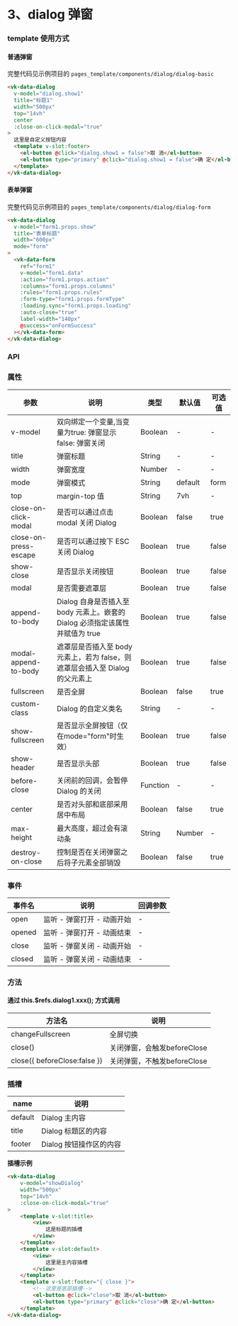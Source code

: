 # 3、dialog 弹窗

### template 使用方式

#### 普通弹窗 

完整代码见示例项目的 `pages_template/components/dialog/dialog-basic`
```html
<vk-data-dialog
  v-model="dialog.show1"
  title="标题1"
  width="500px"
  top="14vh"
  center
  :close-on-click-modal="true"
>
  这里是自定义按钮内容
  <template v-slot:footer>
    <el-button @click="dialog.show1 = false">取 消</el-button>
    <el-button type="primary" @click="dialog.show1 = false">确 定</el-button>
  </template>
</vk-data-dialog>
```

#### 表单弹窗

完整代码见示例项目的 `pages_template/components/dialog/dialog-form`
```html
<vk-data-dialog
  v-model="form1.props.show"
  title="表单标题"
  width="600px"
  mode="form"
>
  <vk-data-form
    ref="form1"
    v-model="form1.data"
    :action="form1.props.action"
    :columns="form1.props.columns"
    :rules="form1.props.rules"
    :form-type="form1.props.formType"
    :loading.sync="form1.props.loading"
    :auto-close="true"
    label-width="140px"
    @success="onFormSuccess"
  ></vk-data-form>
</vk-data-dialog>
```
### API

### 属性

| 参数             | 说明                           | 类型    | 默认值  | 可选值 |
|------------------|-------------------------------|---------|--------|-------|
| v-model            | 双向绑定一个变量,当变量为true: 弹窗显示 false: 弹窗关闭 | Boolean  | - | -  |
| title          | 弹窗标题 | String  | - | - |
| width          | 弹窗宽度  | Number|  - | - |
| mode      | 弹窗模式 | String  | default | form  |
| top          | margin-top 值 | String  | 7vh | - |
| close-on-click-modal          | 是否可以通过点击 modal 关闭 Dialog  | Boolean  | false | true  |
| close-on-press-escape          | 是否可以通过按下 ESC 关闭 Dialog  | Boolean  | true | false  |
| show-close          | 是否显示关闭按钮  | Boolean  | true | false  |
| modal          | 是否需要遮罩层  | Boolean  | true | false  |
| append-to-body          | Dialog 自身是否插入至 body 元素上。嵌套的 Dialog 必须指定该属性并赋值为 true  | Boolean  | true | false  |
| modal-append-to-body         | 遮罩层是否插入至 body 元素上，若为 false，则遮罩层会插入至 Dialog 的父元素上  | Boolean  | true | false  |
| fullscreen      | 是否全屏 | Boolean  | false | true  |
| custom-class          | Dialog 的自定义类名| String  | - | - |
| show-fullscreen          | 是否显示全屏按钮（仅在mode="form"时生效）  | Boolean  | true | false  |
| show-header          | 是否显示头部  | Boolean  | true | false  |
| before-close          | 关闭前的回调，会暂停 Dialog 的关闭  | Function  | - | -  |
| center          | 是否对头部和底部采用居中布局  | Boolean  | false | true  |
| max-height          | 最大高度，超过会有滚动条 | String| Number | - | - |
| destroy-on-close          | 控制是否在关闭弹窗之后将子元素全部销毁  | Boolean  | false | true  |


### 事件

| 事件名   | 说明                    | 回调参数 |
|----------|------------------------|------|
| open     | 监听 - 弹窗打开 - 动画开始  |  -  |
| opened    | 监听 - 弹窗打开 - 动画结束     |  -    |
| close | 监听 - 弹窗关闭 - 动画开始 |  -  |
| closed    | 监听 - 弹窗关闭 - 动画结束     |  -    |

### 方法

#### 通过 this.$refs.dialog1.xxx(); 方式调用

| 方法名   | 说明                    |
|----------|------------------------|
| changeFullscreen     | 全屏切换 |
| close()     | 关闭弹窗，会触发beforeClose |
| close({ beforeClose:false })     | 关闭弹窗，不触发beforeClose |

### 插槽

| name       | 说明                    |
|------------|------------------------|
| default    | Dialog 主内容 |
| title      | Dialog 标题区的内容 |
| footer     | Dialog 按钮操作区的内容 |

**插槽示例**

```html
<vk-data-dialog
	v-model="showDialog"
	width="500px"
	top="14vh"
	:close-on-click-modal="true"
>
	<template v-slot:title>
		<view>
			这是标题的插槽
		</view>
	</template>
	<template v-slot:default>
		<view>
			这里是主内容插槽
		</view>
	</template>
	<template v-slot:footer="{ close }">
		<!--这里是底部插槽-->
		<el-button @click="close">取 消</el-button>
		<el-button type="primary" @click="close">确 定</el-button>
	</template>
</vk-data-dialog>
```


